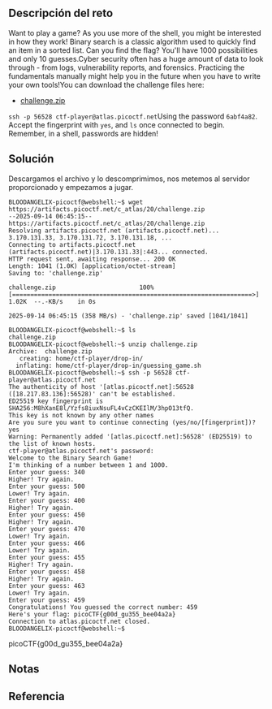 ## Descripción del reto
Want to play a game? As you use more of the shell, you might be interested in how they work! Binary search is a classic algorithm used to quickly find an item in a sorted list. Can you find the flag? You'll have 1000 possibilities and only 10 guesses.Cyber security often has a huge amount of data to look through - from logs, vulnerability reports, and forensics. Practicing the fundamentals manually might help you in the future when you have to write your own tools!You can download the challenge files here:

- [challenge.zip](https://artifacts.picoctf.net/c_atlas/20/challenge.zip)

`ssh -p 56528 ctf-player@atlas.picoctf.net`Using the password `6abf4a82`. Accept the fingerprint with `yes`, and `ls` once connected to begin. Remember, in a shell, passwords are hidden!

## Solución

Descargamos el archivo y lo descomprimimos, nos metemos al servidor proporcionado y empezamos a jugar.
```
BLOODANGELIX-picoctf@webshell:~$ wget https://artifacts.picoctf.net/c_atlas/20/challenge.zip
--2025-09-14 06:45:15--  https://artifacts.picoctf.net/c_atlas/20/challenge.zip
Resolving artifacts.picoctf.net (artifacts.picoctf.net)... 3.170.131.33, 3.170.131.72, 3.170.131.18, ...
Connecting to artifacts.picoctf.net (artifacts.picoctf.net)|3.170.131.33|:443... connected.
HTTP request sent, awaiting response... 200 OK
Length: 1041 (1.0K) [application/octet-stream]
Saving to: 'challenge.zip'

challenge.zip                       100%[==================================================================>]   1.02K  --.-KB/s    in 0s      

2025-09-14 06:45:15 (358 MB/s) - 'challenge.zip' saved [1041/1041]

BLOODANGELIX-picoctf@webshell:~$ ls
challenge.zip
BLOODANGELIX-picoctf@webshell:~$ unzip challenge.zip 
Archive:  challenge.zip
   creating: home/ctf-player/drop-in/
  inflating: home/ctf-player/drop-in/guessing_game.sh  
BLOODANGELIX-picoctf@webshell:~$ ssh -p 56528 ctf-player@atlas.picoctf.net
The authenticity of host '[atlas.picoctf.net]:56528 ([18.217.83.136]:56528)' can't be established.
ED25519 key fingerprint is SHA256:M8hXanE8l/Yzfs8iuxNsuFL4vCzCKEIlM/3hpO13tfQ.
This key is not known by any other names
Are you sure you want to continue connecting (yes/no/[fingerprint])? yes
Warning: Permanently added '[atlas.picoctf.net]:56528' (ED25519) to the list of known hosts.
ctf-player@atlas.picoctf.net's password: 
Welcome to the Binary Search Game!
I'm thinking of a number between 1 and 1000.
Enter your guess: 340
Higher! Try again.
Enter your guess: 500
Lower! Try again.
Enter your guess: 400
Higher! Try again.
Enter your guess: 450
Higher! Try again.
Enter your guess: 470
Lower! Try again.
Enter your guess: 466
Lower! Try again.
Enter your guess: 455
Higher! Try again.
Enter your guess: 458
Higher! Try again.
Enter your guess: 463
Lower! Try again.
Enter your guess: 459
Congratulations! You guessed the correct number: 459
Here's your flag: picoCTF{g00d_gu355_bee04a2a}
Connection to atlas.picoctf.net closed.
BLOODANGELIX-picoctf@webshell:~$ 
```

picoCTF{g00d_gu355_bee04a2a}
## Notas


## Referencia
